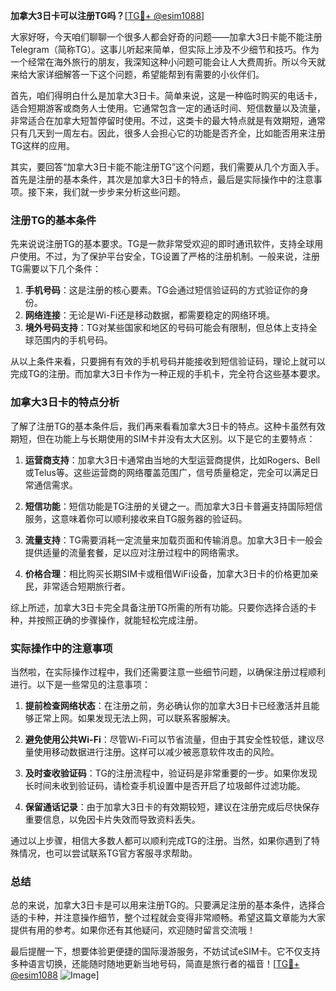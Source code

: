 **加拿大3日卡可以注册TG吗？**[[TG💪+ @esim1088](https://t.me/s/esim1088)]

大家好呀，今天咱们聊聊一个很多人都会好奇的问题——加拿大3日卡能不能注册Telegram（简称TG）。这事儿听起来简单，但实际上涉及不少细节和技巧。作为一个经常在海外旅行的朋友，我深知这种小问题可能会让人大费周折。所以今天就来给大家详细解答一下这个问题，希望能帮到有需要的小伙伴们。

首先，咱们得明白什么是加拿大3日卡。简单来说，这是一种临时购买的电话卡，适合短期游客或商务人士使用。它通常包含一定的通话时间、短信数量以及流量，非常适合在加拿大短暂停留时使用。不过，这类卡的最大特点就是有效期短，通常只有几天到一周左右。因此，很多人会担心它的功能是否齐全，比如能否用来注册TG这样的应用。

其实，要回答“加拿大3日卡能不能注册TG”这个问题，我们需要从几个方面入手。首先是注册的基本条件，其次是加拿大3日卡的特点，最后是实际操作中的注意事项。接下来，我们就一步步来分析这些问题。

### 注册TG的基本条件

先来说说注册TG的基本要求。TG是一款非常受欢迎的即时通讯软件，支持全球用户使用。不过，为了保护平台安全，TG设置了严格的注册机制。一般来说，注册TG需要以下几个条件：

1. **手机号码**：这是注册的核心要素。TG会通过短信验证码的方式验证你的身份。
2. **网络连接**：无论是Wi-Fi还是移动数据，都需要稳定的网络环境。
3. **境外号码支持**：TG对某些国家和地区的号码可能会有限制，但总体上支持全球范围内的手机号码。

从以上条件来看，只要拥有有效的手机号码并能接收到短信验证码，理论上就可以完成TG的注册。而加拿大3日卡作为一种正规的手机卡，完全符合这些基本要求。

### 加拿大3日卡的特点分析

了解了注册TG的基本条件后，我们再来看看加拿大3日卡的特点。这种卡虽然有效期短，但在功能上与长期使用的SIM卡并没有太大区别。以下是它的主要特点：

1. **运营商支持**：加拿大3日卡通常由当地的大型运营商提供，比如Rogers、Bell或Telus等。这些运营商的网络覆盖范围广，信号质量稳定，完全可以满足日常通信需求。
   
2. **短信功能**：短信功能是TG注册的关键之一。而加拿大3日卡普遍支持国际短信服务，这意味着你可以顺利接收来自TG服务器的验证码。

3. **流量支持**：TG需要消耗一定流量来加载页面和传输消息。加拿大3日卡一般会提供适量的流量套餐，足以应对注册过程中的网络需求。

4. **价格合理**：相比购买长期SIM卡或租借WiFi设备，加拿大3日卡的价格更加亲民，非常适合短期旅行者。

综上所述，加拿大3日卡完全具备注册TG所需的所有功能。只要你选择合适的卡种，并按照正确的步骤操作，就能轻松完成注册。

### 实际操作中的注意事项

当然啦，在实际操作过程中，我们还需要注意一些细节问题，以确保注册过程顺利进行。以下是一些常见的注意事项：

1. **提前检查网络状态**：在注册之前，务必确认你的加拿大3日卡已经激活并且能够正常上网。如果发现无法上网，可以联系客服解决。

2. **避免使用公共Wi-Fi**：尽管Wi-Fi可以节省流量，但由于其安全性较低，建议尽量使用移动数据进行注册。这样可以减少被恶意软件攻击的风险。

3. **及时查收验证码**：TG的注册流程中，验证码是非常重要的一步。如果你发现长时间未收到验证码，请检查手机设置中是否开启了垃圾邮件过滤功能。

4. **保留通话记录**：由于加拿大3日卡的有效期较短，建议在注册完成后尽快保存重要信息，以免因卡片失效而导致资料丢失。

通过以上步骤，相信大多数人都可以顺利完成TG的注册。当然，如果你遇到了特殊情况，也可以尝试联系TG官方客服寻求帮助。

### 总结

总的来说，加拿大3日卡是可以用来注册TG的。只要满足注册的基本条件，选择合适的卡种，并注意操作细节，整个过程就会变得非常顺畅。希望这篇文章能为大家提供有用的参考。如果你还有其他疑问，欢迎随时留言交流哦！

最后提醒一下，想要体验更便捷的国际漫游服务，不妨试试eSIM卡。它不仅支持多种语言切换，还能随时随地更新当地号码，简直是旅行者的福音！[[TG💪+ @esim1088](https://t.me/s/esim1088) ![Image](https://i.postimg.cc/4NQfJmqS/Snipaste-2025-05-13-00-14-12.png)]